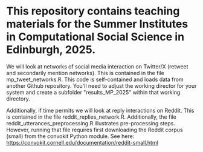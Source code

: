 # This repository contains teaching materials for the Summer Institutes in Computational Social Science in Edinburgh, 2025.

We will look at networks of social media interaction on Twitter/X (retweet and secondarily mention networks). This is contained in the file mp_tweet_networks.R. This code is self-contained and loads data from another Github repository. You'll need to adjust the working director for your system and create a subfolder "results_MP_2025" within that working directory.

Additionally, if time permits we will look at reply interactions on Reddit. This is contained in the file reddit_replies_network.R. Additionally, the file reddit_utterances_preprocessing.R illustrates pre-processing steps. However, running that file requires first downloading the Reddit corpus (small) from the convokit Python module. See here: https://convokit.cornell.edu/documentation/reddit-small.html
